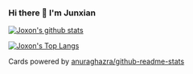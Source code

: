 ### Hi there 👋 I'm Junxian

<!--
**joxon/joxon** is a ✨ _special_ ✨ repository because its `README.md` (this file) appears on your GitHub profile.
-->

[![Joxon's github stats](https://github-readme-stats.vercel.app/api?username=joxon&count_private=true&show_icons=true&theme=merko)](https://github.com/anuraghazra/github-readme-stats)

[![Joxon's Top Langs](https://github-readme-stats.vercel.app/api/top-langs/?username=joxon&langs_count=4&layout=compact)](https://github.com/anuraghazra/github-readme-stats)

Cards powered by [anuraghazra/github-readme-stats](https://github.com/anuraghazra/github-readme-stats)
